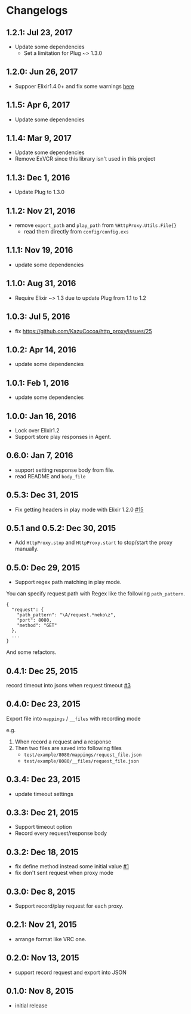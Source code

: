 # Changelogs
## 1.2.1: Jul 23, 2017
- Update some dependencies
    - Set a limitation for Plug ~> 1.3.0

## 1.2.0: Jun 26, 2017
- Suppoer Elixir1.4.0+ and fix some warnings [here](https://github.com/KazuCocoa/http_proxy/pull/41)

## 1.1.5: Apr 6, 2017
- Update some dependencies

## 1.1.4: Mar 9, 2017
- Update some dependencies
- Remove ExVCR since this library isn't used in this project

## 1.1.3: Dec 1, 2016
- Update Plug to 1.3.0

## 1.1.2: Nov 21, 2016
- remove `export_path` and `play_path` from `%HttpProxy.Utils.File{}`
  - read them directly from `config/config.exs`

## 1.1.1: Nov 19, 2016
- update some dependencies

## 1.1.0: Aug 31, 2016
- Require Elixir ~> 1.3 due to update Plug from 1.1 to 1.2

## 1.0.3: Jul 5, 2016
- fix https://github.com/KazuCocoa/http_proxy/issues/25

## 1.0.2: Apr 14, 2016
- update some dependencies

## 1.0.1: Feb 1, 2016
- update some dependencies

## 1.0.0: Jan 16, 2016
- Lock over Elixir1.2
- Support store play responses in Agent.

## 0.6.0: Jan 7, 2016
- support setting response body from file.
- read README and `body_file`

## 0.5.3: Dec 31, 2015
- Fix getting headers in play mode with Elixir 1.2.0 [#15](https://github.com/KazuCocoa/http_proxy/issues/15)

## 0.5.1 and 0.5.2: Dec 30, 2015
- Add `HttpProxy.stop` and `HttpProxy.start` to stop/start the proxy manually.

## 0.5.0: Dec 29, 2015
- Support regex path matching in play mode.

You can specify request path with Regex like the following `path_pattern`.

```
{
  "request": {
    "path_pattern": "\A/request.*neko\z",
    "port": 8080,
    "method": "GET"
  },
  ...
}
```

And some refactors.

## 0.4.1: Dec 25, 2015
record timeout into jsons when request timeout [#3](https://github.com/KazuCocoa/http_proxy/issues/3)

## 0.4.0: Dec 23, 2015
Export file into `mappings` / `__files` with recording mode

e.g.

1. When record a request and a response
2. Then two files are saved into following files
    - `test/example/8080/mappings/request_file.json`
    - `test/example/8080/__files/request_file.json`

## 0.3.4: Dec 23, 2015
- update timeout settings

## 0.3.3: Dec 21, 2015
- Support timeout option
- Record every request/response body

## 0.3.2: Dec 18, 2015
- fix define method instead some initial value [#1](https://github.com/KazuCocoa/http_proxy/issues/1)
- fix don't sent request when proxy mode

## 0.3.0: Dec 8, 2015
- Support record/play request for each proxy.

## 0.2.1: Nov 21, 2015
- arrange format like VRC one.

## 0.2.0: Nov 13, 2015
- support record request and export into JSON

## 0.1.0: Nov 8, 2015
- initial release
